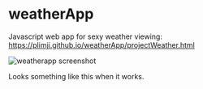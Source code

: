 # weatherApp

Javascript web app for sexy weather viewing: https://plimjj.github.io/weatherApp/projectWeather.html

![weatherapp screenshot](https://user-images.githubusercontent.com/22630590/44320616-7af13080-a486-11e8-836e-31800ca7bb6c.JPG)

Looks something like this when it works.
